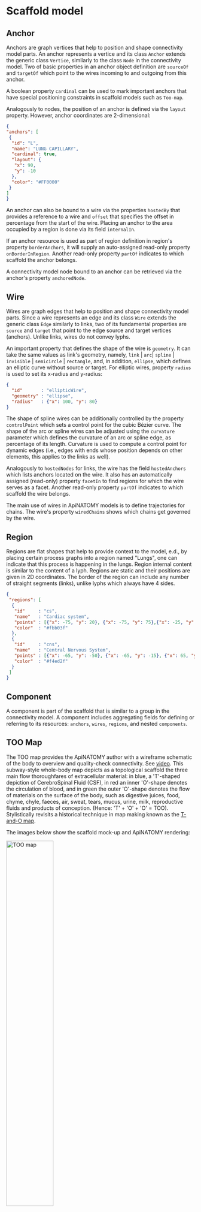 # Scaffold model

## Anchor
 Anchors are graph vertices that help to position and shape connectivity model parts.
 An anchor represents a vertice and its class `Anchor` extends the generic class `Vertice`, similarly to 
 the class `Node` in the connectivity model. Two of basic properties in an anchor object definition 
 are `sourceOf` and `targetOf` which point to the wires incoming to and outgoing from this anchor. 
 
 A boolean property `cardinal` can be used to mark important anchors that have special positioning 
 constraints in scaffold models such as `Too-map`.

 Analogously to nodes, the position of an anchor is defined via the `layout` property. However, anchor coordinates 
 are 2-dimensional: 
 ```json
{
 "anchors": [
  {
   "id": "L",
   "name": "LUNG CAPILLARY",
   "cardinal": true,
   "layout": {
    "x": 90,
    "y": -10
   },
   "color": "#FF0000"
  }
 ]
}
```
 An anchor can also be bound to a wire via the properties `hostedBy` that provides a reference to a wire and 
`offset` that specifies the offset in percentage from the start of the wire.
 Placing an anchor to the area occupied by a region is done via its field `internalIn`.
 
 If an anchor resource is used as part of region definition in region's property `borderAnchors`, 
 it will supply an auto-assigned read-only property `onBorderInRegion`. 
 Another read-only property `partOf` indicates to which scaffold the anchor belongs.

 A connectivity model node bound to an anchor can be retrieved via the anchor's property `anchoredNode`.

## Wire
 Wires are graph edges that help to position and shape connectivity model parts. 
 Since a wire represents an edge and its class `Wire` extends the generic class `Edge` similarly to links,
 two of its fundamental properties are `source` and `target` that point to the edge source and target 
 vertices (anchors). Unlike links, wires do not convey lyphs.
 
 An important property that defines the shape of the wire is `geometry`. It can take the same values as 
 link's geometry, namely, `link` | `arc`| `spline` | `invisible` | `semicircle` | `rectangle`, and, in addition, 
 `ellipse`, which defines an elliptic curve without source or target. 
 For elliptic wires, property `radius` is used to set its x-radius and y-radius:
```json
{
  "id"       : "ellipticWire",
  "geometry" : "ellipse",
  "radius"   : {"x": 100, "y": 80}
}
```
 The shape of spline wires can be additionally controlled by the property `controlPoint` which sets a control point for
 the cubic Bézier curve. The shape of the arc or spline wires can be adjusted using the `curvature` parameter
 which defines the curvature of an arc or spline edge, as percentage of its length. 
 Curvature is used to compute a control point for dynamic edges (i.e., edges with ends whose position depends
 on other elements, this applies to the links as well).

 Analogously to `hostedNodes` for links, the wire has the field `hostedAnchors` which lists anchors located on 
 the wire. It also has an automatically assigned (read-only) property `facetIn` to find regions for which the wire serves as a facet.
 Another read-only property `partOf` indicates to which scaffold the wire belongs.

 The main use of wires in ApiNATOMY models is to define trajectories for chains. The wire's property
 `wiredChains` shows which chains get governed by the wire.

## Region
  Regions are flat shapes that help to provide context to the model, e.d., by placing certain process graphs into a region named "Lungs", one can indicate that this process is happening in the lungs.
  Region internal content is similar to the content of a lyph. Regions are static and their positions are given in 2D coordinates. The border of the region can include any number of straight segments (links), unlike lyphs which always have 4 sides.
```json
{
 "regions": [
  {
   "id"     : "cs",
   "name"   : "Cardiac system",
   "points" : [{"x": -75, "y": 20}, {"x": -75, "y": 75},{"x": -25, "y": 75},{"x": -25, "y": 20}],
   "color"  : "#fbb03f"
  },
  {
   "id"     : "cns",
   "name"   : "Central Nervous System",
   "points" : [{"x": -65, "y": -50}, {"x": -65, "y": -15}, {"x": 65, "y": -15}, {"x": 65, "y": -50}],
   "color"  : "#f4ed2f"
  }
 ]
}
```

## Component
 A component is part of the scaffold that is similar to a group in the connectivity model.
 A component includes aggregating fields for defining or referring to its resources: `anchors`, `wires`, `regions`, and nested `components`.

## TOO Map
 The TOO map provides the ApiNATOMY author with a wireframe schematic of the body to overview and quality-check connectivity. 
 See [video](https://www.youtube.com/watch?v=jHemXXa_PJ8). 
 This subway-style whole-body map depicts as a topological 
 scaffold the three main flow thoroughfares of extracellular material: in blue, a 'T'-shaped depiction of CerebroSpinal Fluid (CSF), in red an inner 
 'O'-shape denotes the circulation of blood, and in green the outer 'O'-shape denotes the flow of materials on the surface 
 of the body, such as digestive juices, food, chyme, chyle, faeces, air, sweat, tears, mucus, urine, milk, reproductive fluids 
 and products of conception. (Hence: 'T' + 'O' + 'O' = TOO). Stylistically revisits a historical technique in map making known as the 
 [T-and-O map](https://en.wikipedia.org/wiki/T_and_O_map).

 The images below show the scaffold mock-up and ApiNATOMY rendering:

 <img src="asset/tooMap.png" width="50%" alt = "TOO map">

 <img src="asset/tooMap-screenshot.png" width="100%" alt = "TOO map in the ApiNATOMY viewer">

## Connectivity model + scaffold:
 A node can be bound to a scaffold's anchor via its property`anchoredTo`. 
 To make a chain stretch along a given wire, place the reference to the wire to the chain's property `wiredTo`.
 By default, a wired chain gets its root anchored to the source of the wire, and it's leaf to the target of the wire.
 The directionality can be reversed if a Boolean chain's property `startFromLeaf` is set to `true`.
 Note that the intermediate nodes of a wired chain directly follow the trajectory of the wire while  
 the intermediate nodes of a chain with just root and leaf nodes anchored to a wire ends are governed by 
 the forced-directed layout algorithm. 
 Lyphs and groups of lyphs can be placed to the area of a scaffold region via their property `hostedBy`.
 
 The image below shows an example of a rendering for a connectivity model 
 with nodes and chains bound to the anchors and wires of the TOO map.

 <img src="asset/tooMap-model.png" width="50%" alt = "Connectivity model shaped by the TOO map">





